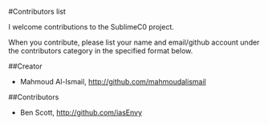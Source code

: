 #Contributors list

I welcome contributions to the SublimeC0 project.

When you contribute, please list your name and email/github account under the contributors category in the specified format below.

##Creator
- Mahmoud Al-Ismail, http://github.com/mahmoudalismail

##Contributors
- Ben Scott, http://github.com/iasEnvy

